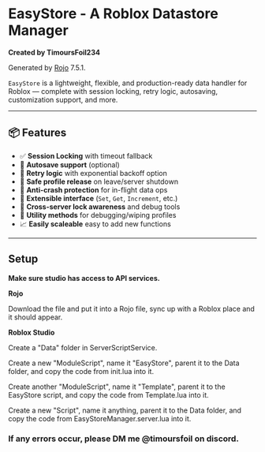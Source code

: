
# EasyStore - A Roblox Datastore Manager
**Created by TimoursFoil234**

Generated by [Rojo](https://github.com/rojo-rbx/rojo) 7.5.1.

`EasyStore` is a lightweight, flexible, and production-ready data handler for Roblox — complete with session locking, retry logic, autosaving, customization support, and more.

---

## 📦 Features

- ✅ **Session Locking** with timeout fallback
- 🔄 **Autosave support** (optional)
- 🔁 **Retry logic** with exponential backoff option
- 🧼 **Safe profile release** on leave/server shutdown
- 🚫 **Anti-crash protection** for in-flight data ops
- 🧠 **Extensible interface** (`Set`, `Get`, `Increment`, etc.)
- 🔐 **Cross-server lock awareness** and debug tools
- 🧪 **Utility methods** for debugging/wiping profiles
- 📈 **Easily scaleable** easy to add new functions

---
## Setup

**Make sure studio has access to API services.**


**Rojo**

Download the file and put it into a Rojo file, sync up with a Roblox place and it should appear.

**Roblox Studio**

Create a "Data" folder in ServerScriptService.

Create a new "ModuleScript", name it "EasyStore", parent it to the Data folder, and copy the code from init.lua into it.

Create another "ModuleScript", name it "Template", parent it to the EasyStore script, and copy the code from Template.lua into it.

Create a new "Script", name it anything, parent it to the Data folder, and copy the code from EasyStoreManager.server.lua into it.



### If any errors occur, please DM me @timoursfoil on discord.
